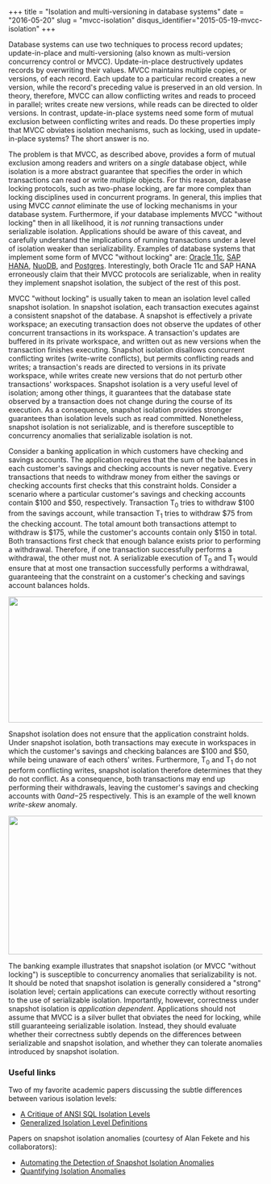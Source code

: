 +++
title = "Isolation and multi-versioning in database systems"
date = "2016-05-20"
slug = "mvcc-isolation"
disqus_identifier="2015-05-19-mvcc-isolation"
+++

Database systems can use two techniques to process record updates;
update-in-place and multi-versioning (also known as multi-version
concurrency control or MVCC).  Update-in-place destructively updates
records by overwriting their values.  MVCC maintains multiple copies,
or versions, of each record. Each update to a particular record
creates a new version, while the record's preceding value is preserved in an
old version. In theory, therefore, MVCC can allow conflicting
writes and reads to proceed in parallel; writes create new versions,
while reads can be directed to older versions.  In contrast,
update-in-place systems need some form of mutual exclusion between
conflicting writes and reads. Do these properties imply that MVCC
obviates isolation mechanisms, such as locking, used in
update-in-place systems?  The short answer is no.

The problem is that MVCC, as described above, provides a form of
mutual exclusion among readers and writers on a *single* database
object, while isolation is a more abstract guarantee that specifies
the order in which transactions can read or write *multiple*
objects. For this reason, database locking protocols, such as
two-phase locking, are far more complex than locking disciplines used
in concurrent programs. In general, this implies that using MVCC
*cannot* eliminate the use of locking mechanisms in your database
system. Furthermore, if your database implements MVCC "without
locking" then in all likelihood, it is *not* running
transactions under serializable isolation.  Applications should be
aware of this caveat, and carefully understand the implications of
running transactions under a level of isolation weaker than
serializability. Examples of database systems that implement some form
of MVCC "without locking" are: [Oracle
11c](https://docs.oracle.com/database/121/CNCPT/consist.htm#CNCPT88970),
[SAP HANA](http://pi3.informatik.uni-mannheim.de/~norman/HANA_Debull_2013.pdf),
[NuoDB](http://www.nuodb.com/techblog/2013/03/12/mvcc-part-1-an-overview),
and [Postgres](http://www.postgresql.org/docs/7.1/static/mvcc.html).
Interestingly, both Oracle 11c and SAP HANA erroneously claim that
their MVCC protocols are serializable, when in reality they implement
snapshot isolation, the subject of the rest of this post.

MVCC "without locking" is usually taken to mean an isolation level
called snapshot isolation. In snapshot isolation, each transaction
executes against a consistent snapshot of the database.  A snapshot is
effectively a private workspace; an executing transaction does not
observe the updates of other concurrent transactions in its workspace.
A transaction's updates are buffered in its private workspace, and
written out as new versions when the transaction finishes
executing. Snapshot isolation disallows concurrent conflicting writes
(write-write conflicts), but permits conflicting reads and writes; a
transaction's reads are directed to versions in its private workspace,
while writes create new versions that do not perturb other
transactions' workspaces. Snapshot isolation is a very useful level of
isolation; among other things, it guarantees that the database state
observed by a transaction does not change during the course of its
execution. As a consequence, snapshot isolation provides stronger
guarantees than isolation levels such as read committed.  Nonetheless,
snapshot isolation is not serializable, and is therefore susceptible
to concurrency anomalies that serializable isolation is not.

Consider a banking application in which customers have checking and
savings accounts. The application requires that the sum of the
balances in each customer's savings and checking accounts is never
negative. Every transactions that needs to withdraw money from either
the savings or checking accounts first checks that this constraint
holds. Consider a scenario where a particular customer's savings and
checking accounts contain $100 and $50, respectively. Transaction
T<sub>0</sub> tries to withdraw $100 from the savings account, while
transaction T<sub>1</sub> tries to withdraw $75 from the checking
account. The total amount both transactions attempt to withdraw is $175, while
the customer's accounts contain only $150 in total. Both transactions
first check that enough balance exists prior to performing a
withdrawal. Therefore, if one transaction successfully performs a
withdrawal, the other must not. A serializable execution of
T<sub>0</sub> and T<sub>1</sub> would ensure that at most one
transaction successfully performs a withdrawal, guaranteeing that the
constraint on a customer's checking and savings account balances
holds.

<img src="/blog/img/mvcc_locking/before.jpg" height="250" width="600">

Snapshot isolation does not ensure that the application constraint
holds. Under snapshot isolation, both transactions may execute in
workspaces in which the customer's savings and checking balances are
$100 and $50, while being unaware of each others' writes. Furthermore,
T<sub>0</sub> and T<sub>1</sub> do not perform conflicting writes,
snapshot isolation therefore determines that they do not conflict.  As
a consequence, both transactions may end up performing their
withdrawals, leaving the customer's savings and checking accounts with
$0 and -$25 respectively. This is an example of the well known
*write-skew* anomaly.

<img src="/blog/img/mvcc_locking/after.jpg" height="275" width="600">

The banking example illustrates that snapshot isolation (or MVCC
"without locking") is susceptible to concurrency anomalies that
serializability is not. It should be noted that snapshot isolation is
generally considered a "strong" isolation level; certain applications
can execute correctly without resorting to the use of serializable
isolation. Importantly, however, correctness under snapshot isolation
is *application dependent*. Applications should not
assume that MVCC is a silver bullet that obviates the need for
locking, while still guaranteeing serializable isolation. Instead,
they should evaluate whether their correctness subtly depends on the
differences between serializable and snapshot isolation, and
whether they can tolerate anomalies introduced by snapshot
isolation. 

### Useful links

Two of my favorite academic papers discussing the subtle differences between
various isolation levels:

* [A Critique of ANSI SQL Isolation
Levels](http://research.microsoft.com/pubs/69541/tr-95-51.pdf)
* [Generalized Isolation Level Definitions](http://pmg.csail.mit.edu/papers/icde00.pdf)

Papers on snapshot isolation anomalies (courtesy of Alan Fekete and his collaborators): 

* [Automating the Detection of Snapshot Isolation
  Anomalies](https://www.cse.iitb.ac.in/~sudarsha/Pubs-dir/VLDB07-snapshot.pdf)
* [Quantifying Isolation
  Anomalies](http://www.vldb.org/pvldb/2/vldb09-185.pdf)
